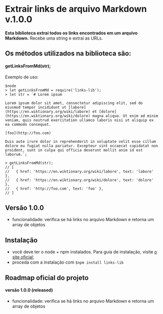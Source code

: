# Extrair links de arquivo Markdown  v.1.0.0

**Esta biblioteca extrai todos os links encontrados em um arquivo Markdown.**
Recebe uma string e extrai as URLs.


## Os métodos utilizados na biblioteca são:

#### **getLinksFromMd(str);**


Exemplo de uso:

```
$node
> let getLinksFromMd = require('links-lib');
> let str = `# Lorem ipsum

Lorem ipsum dolor sit amet, consectetur adipiscing elit, sed do eiusmod tempor incididunt ut [labore](https://en.wiktionary.org/wiki/labore) et [dolore](https://en.wiktionary.org/wiki/dolore) magna aliqua. Ut enim ad minim veniam, quis nostrud exercitation ullamco laboris nisi ut aliquip ex ea commodo consequat.

[foo](http://foo.com)

Duis aute irure dolor in reprehenderit in voluptate velit esse cillum dolore eu fugiat nulla pariatur. Excepteur sint occaecat cupidatat non proident, sunt in culpa qui officia deserunt mollit anim id est laborum.`;

> getLinksFromMd(str); 
// [
//   { href: 'https://en.wiktionary.org/wiki/labore', text: 'labore' },
//   { href: 'https://en.wiktionary.org/wiki/dolore', text: 'dolore' },
//   { href: 'http://foo.com', text: 'foo' },
// ]
```


## Versão 1.0.0

- funcionalidade: verifica se há links no arquivo Markdown e retorna um array de objetos  

## Instalação

- você deve ter o node + npm instalados. Para guia de instalação, visite [o site oficial](https://www.npmjs.com/get-npm);
- proceda com a instalação com `$npm install links-lib`


## Roadmap oficial do projeto

<!-- #### versão 2.0.0 (sem previsão)
-  -->

#### versão 1.0.0 (released)
- funcionalidade: verifica se há links no arquivo Markdown e retorna um array de objetos